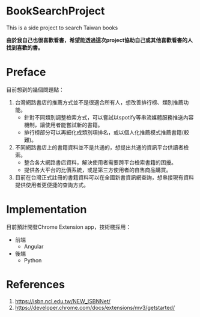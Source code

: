 # BookSearchProject

This is a side project to search Taiwan books

**由於我自己也很喜歡看書，希望能透過這次project協助自己或其他喜歡看書的人找到喜歡的書。**

# Preface

目前想到的幾個問題點：

1. 台灣網路書店的推薦方式並不是很適合所有人，想改善排行榜、類別推薦功能。
    - 針對不同類別調整檢索方式，可以嘗試以spotify等串流媒體服務推送內容機制，讓使用者能嘗試新的書籍。
    - 排行榜部分可以再細化成類別項排名，或以個人化推薦模式推薦書籍(較難)。
2. 不同網路書店上的書籍資料並不是共通的，想提出共通的資訊平台供讀者檢索。
    - 整合各大網路書店資料，解決使用者需要跨平台檢索書籍的困擾。
    - 提供各大平台的比價系統，或是第三方使用者的自售商品購買。
3. 目前在台灣正式註冊的書籍資料可以在全國新書資訊網查詢，想串接現有資料提供使用者更便捷的查詢方式。

# Implementation

目前預計開發Chrome Extension app，技術棧採用：

- 前端
    - Angular
- 後端
    - Python


# References

1. https://isbn.ncl.edu.tw/NEW_ISBNNet/
2. https://developer.chrome.com/docs/extensions/mv3/getstarted/